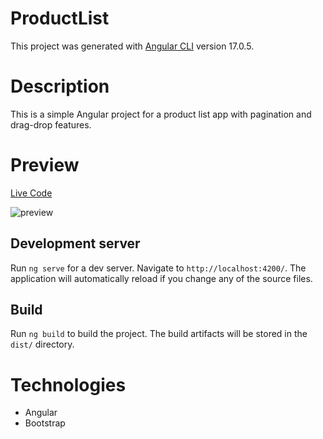 # ProductList

This project was generated with [Angular CLI](https://github.com/angular/angular-cli) version 17.0.5.

# Description

This is a simple Angular project for a product list app with pagination and drag-drop features.

# Preview

[Live Code](https://angular-case-five.vercel.app/)

![preview](https://github.com/biskendr/angular-case/assets/62937427/80964079-063d-439c-a533-adc906e1fb9c)

## Development server

Run `ng serve` for a dev server. Navigate to `http://localhost:4200/`. The application will automatically reload if you change any of the source files.

## Build

Run `ng build` to build the project. The build artifacts will be stored in the `dist/` directory.

# Technologies

- Angular
- Bootstrap
